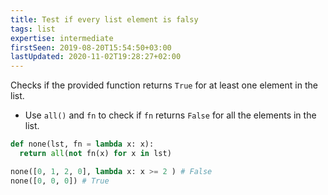 ```yaml
---
title: Test if every list element is falsy
tags: list
expertise: intermediate
firstSeen: 2019-08-20T15:54:50+03:00
lastUpdated: 2020-11-02T19:28:27+02:00
---
```


Checks if the provided function returns `True` for at least one element in the list.

- Use `all()` and `fn` to check if `fn` returns `False` for all the elements in the list.

```py
def none(lst, fn = lambda x: x):
  return all(not fn(x) for x in lst)
```

```py
none([0, 1, 2, 0], lambda x: x >= 2 ) # False
none([0, 0, 0]) # True
```
